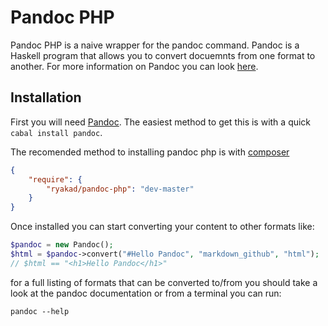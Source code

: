 Pandoc PHP
==========

Pandoc PHP is a naive wrapper for the pandoc command. Pandoc is a Haskell
program that allows you to convert docuemnts from one format to another. For
more information on Pandoc you can look [here](https://github.com/jgm/pandoc).

Installation
------------

First you will need [Pandoc](https://github.com/jgm/pandoc). The easiest method
to get this is with a quick `cabal install pandoc`.

The recomended method to installing pandoc php is with [composer](http://getcomposer.org)

```json
{
    "require": {
        "ryakad/pandoc-php": "dev-master"
    }
}
```

Once installed you can start converting your content to other formats like:

```php
$pandoc = new Pandoc();
$html = $pandoc->convert("#Hello Pandoc", "markdown_github", "html");
// $html == "<h1>Hello Pandoc</h1>"
```

for a full listing of formats that can be converted to/from you should take
a look at the pandoc documentation or from a terminal you can run:

```shell
pandoc --help
```
